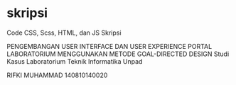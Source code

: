 # skripsi

Code CSS, Scss, HTML, dan JS Skripsi

PENGEMBANGAN USER INTERFACE DAN USER EXPERIENCE PORTAL LABORATORIUM MENGGUNAKAN METODE GOAL-DIRECTED DESIGN Studi Kasus Laboratorium Teknik Informatika Unpad

RIFKI MUHAMMAD 140810140020
